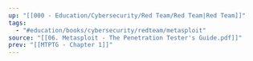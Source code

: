 ```yaml
---
up: "[[000 - Education/Cybersecurity/Red Team/Red Team|Red Team]]"
tags:
  - "#education/books/cybersecurity/redteam/metasploit"
source: "[[06. Metasploit - The Penetration Tester's Guide.pdf]]"
prev: "[[MTPTG - Chapter 1]]"
---
```

